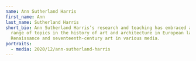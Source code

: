 ```yaml
---
name: Ann Sutherland Harris
first_name: Ann
last_name: Sutherland Harris
short_bio: Ann Sutherland Harris’s research and teaching has embraced a wide
  range of topics in the history of art and architecture in European late
  Renaissance and seventeenth-century art in various media.
portraits:
  - media: 2020/12/ann-sutherland-harris
---
```


